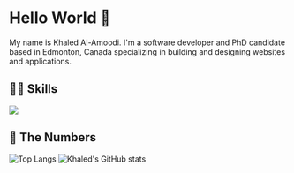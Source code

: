 # Hello World 👋
My name is Khaled Al-Amoodi. I'm a software developer and PhD candidate based in Edmonton, Canada specializing in building and designing websites and applications.

## 🤹🏼 Skills
![](https://img.shields.io/badge/-React-61dbfb?style=for-the-badge&logo=appveyor&logo=https://simpleicons.org/icons/react.svg)

## 🔢 The Numbers
![Top Langs](https://github-readme-stats.vercel.app/api/top-langs/?username=kayloody&show_icons=true&theme=calm&layout=compact)
![Khaled's GitHub stats](https://github-readme-stats.vercel.app/api?username=kayloody&show_icons=true&theme=calm&hide=stars,contribs)


